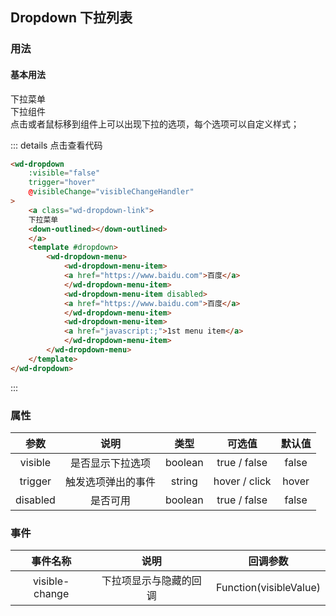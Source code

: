 ## Dropdown 下拉列表
### 用法
#### 基本用法
<div class="component-box">
    <div class="component-box-top"><ClientOnly>
        <wd-dropdown
            :visible="false"
            trigger="hover"
            @visibleChange="visibleChangeHandler"
        >
            <a class="wd-dropdown-link">
            下拉菜单
            <down-outlined></down-outlined>
            </a>
            <template #dropdown>
                <wd-dropdown-menu>
                    <wd-dropdown-menu-item>
                    <a href="https://www.baidu.com">百度</a>
                    </wd-dropdown-menu-item>
                    <wd-dropdown-menu-item disabled>
                    <a href="https://www.baidu.com">百度</a>
                    </wd-dropdown-menu-item>
                    <wd-dropdown-menu-item>
                    <a href="javascript:;">1st menu item</a>
                    </wd-dropdown-menu-item>
                </wd-dropdown-menu>
            </template>
        </wd-dropdown>
    </ClientOnly></div>
    <div class="component-box-bottom">
    <div class="component-title">下拉组件</div>
    <div class="component-desc">
        点击或者鼠标移到组件上可以出现下拉的选项，每个选项可以自定义样式；
    </div>
    </div>
</div>

::: details 点击查看代码 
```html
<wd-dropdown
    :visible="false"
    trigger="hover"
    @visibleChange="visibleChangeHandler"
>
    <a class="wd-dropdown-link">
    下拉菜单
    <down-outlined></down-outlined>
    </a>
    <template #dropdown>
        <wd-dropdown-menu>
            <wd-dropdown-menu-item>
            <a href="https://www.baidu.com">百度</a>
            </wd-dropdown-menu-item>
            <wd-dropdown-menu-item disabled>
            <a href="https://www.baidu.com">百度</a>
            </wd-dropdown-menu-item>
            <wd-dropdown-menu-item>
            <a href="javascript:;">1st menu item</a>
            </wd-dropdown-menu-item>
        </wd-dropdown-menu>
    </template>
</wd-dropdown>
```
:::

### 属性
| 参数 | 说明 | 类型 | 可选值 | 默认值 |
| :--: | :--: | :--: | :--: | :--: |
| visible | 是否显示下拉选项 | boolean | true / false | false |
| trigger | 触发选项弹出的事件 | string | hover / click | hover |
| disabled | 是否可用 | boolean | true / false | false |

### 事件
| 事件名称 | 说明 | 回调参数 |
| :--: | :--: | :--: |
| visible-change | 下拉项显示与隐藏的回调 | Function(visibleValue) |